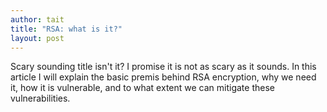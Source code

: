 ```yaml
---
author: tait
title: "RSA: what is it?"
layout: post
---
```

Scary sounding title isn't it? I promise it is not as scary as it sounds. In this article I will explain the basic premis behind RSA encryption, why we need it, how it is vulnerable, and to what extent we can mitigate these vulnerabilities.

